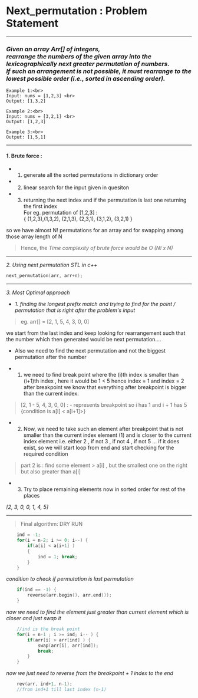 # Next_permutation : Problem Statement

---

### _Given an array Arr[] of integers, <br> rearrange the numbers of the given array into the lexicographically next greater permutation of numbers. <br> If such an arrangement is not possible, it must rearrange to the lowest possible order (i.e., sorted in ascending order)._

```
Example 1:<br>
Input: nums = [1,2,3] <br>
Output: [1,3,2]
```

```
Example 2:<br>
Input: nums = [3,2,1] <br>
Output: [1,2,3]
```

```
Example 3:<br>
Output: [1,5,1]
```

---

#### 1. Brute force :

- 1. generate all the sorted permutations in dictionary order
- 2. linear search for the input given in quesiton
- 3. returning the next index and if the permutation is last one returning the first index
     <br>
     For eg. permutation of [1,2,3] : <br> { (1,2,3),(1,3,2), (2,1,3), (2,3,1), (3,1,2), (3,2,1) }

so we have almost N! permutations for an array and for swapping among those array length of N <br>

> Hence, the _Time complexity of brute force would be O (N! x N)_

---

_2. Using next permutation STL in c++_

```cpp
next_permutation(arr, arr+n);
```

---

_3. Most Optimal approach_

- _1. finding the longest prefix match and trying to find for the point / permutation that is right after the problem's input_

> eg. arr[] = [2, 1, 5, 4, 3, 0, 0] <br>

we start from the last index and keep looking for rearrangement such that the number which then generated would be next permutation....

- Also we need to find the next permutation and not the biggest permutation after the number

- 1. we need to find break point where the (i)th index is smaller than (i+1)th index , here it would be 1 < 5 hence index = 1 and index = 2 <br> after breakpoint we know that everything after breakpoint is bigger than the current index.

> [2, 1 - 5, 4, 3, 0, 0] : - represents breakpoint so i has 1 and i + 1 has 5 {condition is a[i] < a[i+1]>}

- 2. Now, we need to take such an element after breakpoint that is not smaller than the current index element (1) and is closer to the current index element i.e. either 2 , if not 3 , if not 4 , if not 5 ... if it does exist, so we will start loop from end and start checking for the required condition

> part 2 is : find some element > a[i] , but the smallest one on the right but also greater than a[i]

- 3. Try to place remaining elements now in sorted order for rest of the places

_[2, 3, 0, 0, 1, 4, 5]_

---

> Final algorithm: DRY RUN

```cpp
    ind = -1;
    for(i = n-2; i >= 0; i--) {
        if(a[i] < a[i+1] )
        {
            ind = 1; break;
        }
    }
```

_condition to check if permutation is last permutation_

```cpp
    if(ind == -1) {
        reverse(arr.begin(), arr.end());
    }
```

_now we need to find the element just greater than current element which is closer and just swap it_

```cpp
    //ind is the break point
    for(i = n-1 ; i >= ind; i-- ) {
        if(arr[i] > arr[ind] ) {
            swap(arr[i], arr[ind]);
            break;
        }
    }
```

_now we just need to reverse from the breakpoint + 1 index to the end_

```cpp
    rev(arr, ind+1, n-1);
    //from ind+1 till last index (n-1)
```
